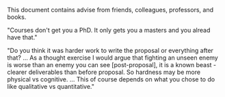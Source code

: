 This document contains advise from friends, colleagues, professors, and books.

"Courses don't get you a PhD. It only gets you a masters and you alread have that."

"Do you think it was harder work to write the proposal or everything after that? ... As a thought exercise I would argue that fighting an unseen enemy is worse than an enemy you can see [post-proposal], it is a known beast - clearer deliverables than before proposal. So hardness may be more physical vs cognitive. ... This of course depends on what you chose to do like qualitative vs quantitative."


